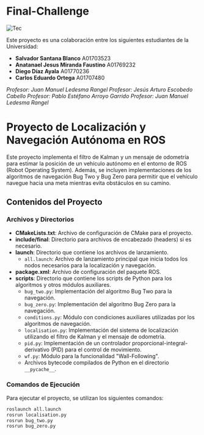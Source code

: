 # Final-Challenge

![Tec](https://brandemia.org/sites/default/files/sites/default/files/tec_monterrey_nuevo_logo.png)

Este proyecto es una colaboración entre los siguientes estudiantes de la Universidad:

- **Salvador Santana Blanco**            A01703523
- **Anatanael Jesus Miranda Faustino**  A01769232
- **Diego Díaz Ayala**            A01770236
- **Carlos Eduardo Ortega**        A01707480


*Profesor: Juan Manuel Ledesma Rangel*
*Profesor: Jesús Arturo Escobedo Cabello*
*Profesor: Pablo Estéfano Arroyo Garrido*
*Profesor: Juan Manuel Ledesma Rangel*


# Proyecto de Localización y Navegación Autónoma en ROS

Este proyecto implementa el filtro de Kalman y un mensaje de odometría para estimar la posición de un vehículo autónomo en el entorno de ROS (Robot Operating System). Además, se incluyen implementaciones de los algoritmos de navegación Bug Two y Bug Zero para permitir que el vehículo navegue hacia una meta mientras evita obstáculos en su camino.

## Contenidos del Proyecto

### Archivos y Directorios

- **CMakeLists.txt**: Archivo de configuración de CMake para el proyecto.
- **include/final**: Directorio para archivos de encabezado (headers) si es necesario.
- **launch**: Directorio que contiene los archivos de lanzamiento.
  - `all.launch`: Archivo de lanzamiento principal que inicia todos los nodos necesarios para la localización y navegación.
- **package.xml**: Archivo de configuración del paquete ROS.
- **scripts**: Directorio que contiene los scripts de Python para los algoritmos y otros módulos auxiliares.
  - `bug_two.py`: Implementación del algoritmo Bug Two para la navegación.
  - `bug_zero.py`: Implementación del algoritmo Bug Zero para la navegación.
  - `conditions.py`: Módulo con condiciones auxiliares utilizadas por los algoritmos de navegación.
  - `localisation.py`: Implementación del sistema de localización utilizando el filtro de Kalman y el mensaje de odometría.
  - `pid.py`: Implementación de un controlador proporcional-integral-derivativo (PID) para el control de movimiento.
  - `wf.py`: Módulo para la funcionalidad "Wall-Following".
  - Archivos bytecode compilados de Python en el directorio `__pycache__`.

### Comandos de Ejecución

Para ejecutar el proyecto, se utilizan los siguientes comandos:

```bash
roslaunch all.launch
rosrun localisation.py
rosrun bug_two.py 
rosrun bug_zero.py
